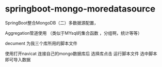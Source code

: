 # springboot-mongo-moredatasource
SpringBoot整合MongoDB（二）多数据源配置，

Aggregation管道使用 （类似于MYsql的集合函数 ，分组啊，统计等等）

decument 为我三个库所用的脚本文件  

使用打开navicat 连接自己的mongo数据库后 选择库点击 运行脚本文件   选中脚本 即可导入数据
